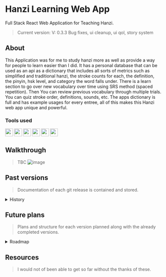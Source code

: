 # Hanzi Learning Web App
Full Stack React Web Application for Teaching Hanzi.
> Current version: V: 0.3.3 Bug fixes, ui cleanup, ui qol, story system

## About
This Application was for me to study hanzi more as well as provide a way for people to learn easier than I did. It has a personal database that can be used as an api as a dictionary that includes all sorts of metrics such as simplified and traditional hanzi, the stroke counts for each, the definition, the pinyin, hsk level, and category the word falls under. There is a learn section to go over new vocabulary over time using SRS method (spaced repetition). Then You can review previous vocabulary through multiple trials. You can quiz stroke order, definitions, sounds, etc. The apps dictionary is full and has example usages for every entree, all of this makes this Hanzi web app unique and powerful.
### Tools used
  <img src="https://github.com/EthanNgit/EthanNgit/assets/105979510/27cdb01c-696b-4c14-a2ba-ba5a595f391b" width="25">
  <img src="https://github.com/EthanNgit/EthanNgit/assets/105979510/3e50618e-743f-48ad-83ef-b66bdc23d7d3" width="25"> 
  <img src="https://github.com/EthanNgit/EthanNgit/assets/105979510/76f67321-503d-48d0-8e23-b98c5e406108" width="25"> 
  <img src="https://github.com/EthanNgit/EthanNgit/assets/105979510/cf187ce3-129f-46e4-95bf-69feb928825c" width="25">
  <img src="https://github.com/EthanNgit/EthanNgit/assets/105979510/4c810dc9-b3f9-482c-b260-3ae6a70ebb88" width="25">
  <img src="https://github.com/EthanNgit/EthanNgit/assets/105979510/99985008-ff10-40da-b45b-9db73f33b1e3" width="25">

## Walkthrough
> TBC
![image](https://github.com/EthanNgit/HanziWebApp/assets/105979510/f033511d-6731-4251-8c30-1c63ef0a16e5)

## Past versions
> Documentation of each git release is contained and stored.

<details><summary>History</summary>
   <details><summary>V4</summary>
  <ul>
  </ul>
 </details>
 <details><summary>V3</summary>
  <ul>
  </ul>
 </details>
 <details><summary>V2</summary>
  <ul>
  </ul>
 </details>
 <details><summary>V1</summary>
  <ul>
    <li> V: 0.3.2 Bug fixes, ui changes, code cleanup.</li>
    <li> V: 0.3.1 Practice Page, bug fixes, optimization on queries and load times, new theme, strings are now localized.</li>
    <li> V: 0.2.1 SRS start and reviewing, bug fixing</li> 
    <li> V: 0.1.1 Learn Page ui</li>
    <li> V: 0.1 Base Update and dictionary api (personal)...</li>
  </ul>
 </details>
</details>

## Future plans
> Plans and structure for each version planned along with the already completed versions.

<details><summary>Roadmap</summary>
 <details><summary>V0.1</summary>
  <ul>
    <li> Setup ReactJS and NodeJs</li>
    <li> Create Login and register system</li>
    <li> Create base outline for dictionary setup</li>
    <li> Create of hanzi dictionary in sql, up to hsk1 (174 characters)</li>
    <li> Searching functionality, making dictionary usable</li>
    <li> Setup base ui for site</li>
  </ul>
 </details>
 <details><summary>V0.2</summary>
  <ul>
    <li> Create SRS system</li>
    <li> Create basic user stats</li>
    <li> Add more details to hanzi dictionary (about, sentence, etc...)</li>
    <li> Add ability to start learning new characters</li>
    <li> Review system</li>
    <li> Lesson system</li>
    <li> Start making trial lessons</li>
  </ul>
 </details>
 <details><summary>V0.3</summary>
  <ul>
    <li> Convert all text to string file for the future ability to add language support</li>
    <li> Optimize dictionary calls by making it one time global</li>
    <li> Calculate user current level</li>
    <li> Start practice systems</li>
  </ul>
 </details>
 <details><summary>V4</summary>
  <ul>
  </ul>
 </details>
 <details><summary>V5</summary>
  <ul>
  </ul>
 </details>
 <details><summary>Potential plans</summary>
  <ul>
  </ul>
 </details>
  <details><summary>Passive plans</summary>
  <ul>
 </details>
</details>

## Resources
> I would not of been able to get so far without the thanks of these.
  


